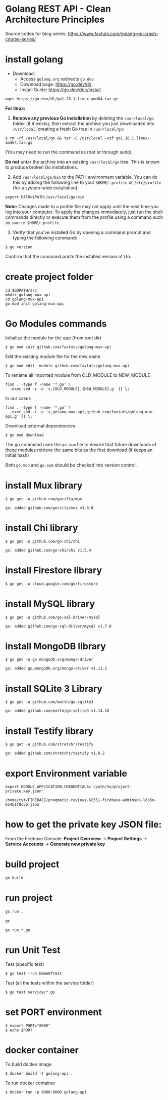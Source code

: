 
# Golang REST API - Clean Architecture Principles

Source codes for blog series: https://www.favtuts.com/golang-go-crash-course-series/


# install golang

* Download: 
    - Access `golang.org` redirects `go.dev`
    - Download page: https://go.dev/dl/
    - Install Guide: https://go.dev/doc/install

```
wget https://go.dev/dl/go1.20.1.linux-amd64.tar.gz
```

**For linux:**

1. **Remove any previous Go installation** by deleting the `/usr/local/go` folder (if it exists), then extract the archive you just downloaded into `/usr/local`, creating a fresh Go tree in `/usr/local/go`:
```
$ rm -rf /usr/local/go && tar -C /usr/local -xzf go1.20.1.linux-amd64.tar.gz
```

(You may need to run the command as root or through sudo).

**Do not** untar the archive into an existing `/usr/local/go` tree. This is known to produce broken Go installations.

2. Add `/usr/local/go/bin` to the PATH environment variable.
You can do this by adding the following line to your `$HOME/.profile` or `/etc/profile` (for a system-wide installation):
```
export PATH=$PATH:/usr/local/go/bin
```
**Note:** Changes made to a profile file may not apply until the next time you log into your computer. To apply the changes immediately, just run the shell commands directly or execute them from the profile using a command such as `source $HOME/.profile`.

3. Verify that you've installed Go by opening a command prompt and typing the following command:
```
$ go version
```
Confirm that the command prints the installed version of Go.


# create project folder

```
cd $GOPATH/src
mkdir golang-mux-api
cd golang-mux-api
go mod init golang-mux-api
```

# Go Modules commands

Initialize the module for the app (from root dir)

```
$ go mod init github.com/favtuts/golang-mux-api
```

Edit the existing module file for the new name
```
$ go mod edit -module github.com/favtuts/golang-mux-api
```

To rename all imported module from OLD_MODULE to NEW_MODULE
```
find . -type f -name '*.go' \
  -exec sed -i -e 's,{OLD_MODULE},{NEW_MODULE},g' {} \;
```
In our cases
```
find . -type f -name '*.go' \
  -exec sed -i -e 's,golang-mux-api,github.com/favtuts/golang-mux-api,g' {} \;
```


Download external dependencies
```
$ go mod download  
```

The go command uses the `go.sum` file to ensure that future downloads of these modules retrieve the same bits as the first download (it keeps an initial hash)

Both `go.mod` and `go.sum` should be checked into version control.


# install Mux library

```
$ go get -u github.com/gorilla/mux

go: added github.com/gorilla/mux v1.8.0
```

# install Chi library
```
$ go get -u github.com/go-chi/chi

go: added github.com/go-chi/chi v1.5.4
```


# install Firestore library
```
$ go get -u cloud.google.com/go/firestore
```

# install MySQL library
```
$ go get -u github.com/go-sql-driver/mysql

go: added github.com/go-sql-driver/mysql v1.7.0
```

# install MongoDB library
```
$ go get -u go.mongodb.org/mongo-driver

go: added go.mongodb.org/mongo-driver v1.11.2
```

# install SQLite 3 Library
```
$ go get -u github.com/mattn/go-sqlite3

go: added github.com/mattn/go-sqlite3 v1.14.16
```

# install Testify library

```
$ go get -u github.com/stretchr/testify

go: added github.com/stretchr/testify v1.8.2
```

# export Environment variable
```
export GOOGLE_APPLICATION_CREDENTIALS='/path/to/project-private.key.json'

/home/tvt/FIREBASE/pragmatic-reviews-62551-firebase-adminsdk-l8p5o-65461f8c5b.json
```

# how to get the private key JSON file:

From the Firebase Console: **Project Overview** -> **Project Settings** -> **Service Accounts** -> **Generate new private key**


# build project

```
go build
```

# run project

```
go run .
```

or

```
go run *.go
```

# run Unit Test

Test (specific test)
```
$ go test -run NameOfTest
```

Test (all the tests within the service folder)
```
$ go test service/*.go
```

# set PORT environment

```
$ export PORT="8000"
$ echo $PORT
```

# docker container

To build docker image
```
$ docker build -t golang-api .
```

To run docker container
```
$ docker run -p 8000:8000 golang-api
```